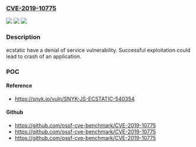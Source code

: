 ### [CVE-2019-10775](https://cve.mitre.org/cgi-bin/cvename.cgi?name=CVE-2019-10775)
![](https://img.shields.io/static/v1?label=Product&message=ecstatic&color=blue)
![](https://img.shields.io/static/v1?label=Version&message=n%2Fa&color=blue)
![](https://img.shields.io/static/v1?label=Vulnerability&message=Denial%20of%20Service&color=brighgreen)

### Description

ecstatic have a denial of service vulnerability. Successful exploitation could lead to crash of an application.

### POC

#### Reference
- https://snyk.io/vuln/SNYK-JS-ECSTATIC-540354

#### Github
- https://github.com/ossf-cve-benchmark/CVE-2019-10775
- https://github.com/ossf-cve-benchmark/CVE-2019-10775
- https://github.com/ossf-cve-benchmark/CVE-2019-10775

